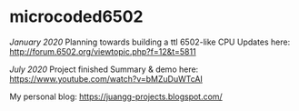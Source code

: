 # microcoded6502
*January 2020*
Planning towards building a ttl 6502-like CPU
Updates here: http://forum.6502.org/viewtopic.php?f=12&t=5811

*July 2020*
Project finished
Summary & demo here: https://www.youtube.com/watch?v=bMZuDuWTcAI

My personal blog: https://juangg-projects.blogspot.com/
